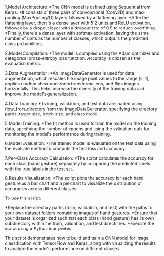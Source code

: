 1.Model Architecture:
    *The CNN model is defined using Sequential from Keras.
    *It consists of three pairs of convolutional (Conv2D) and max-pooling (MaxPooling2D) layers followed by a flattening layer.
    *After the flattening layer, there's a dense layer with 512 units and ReLU activation, followed by a dropout layer with a dropout rate of 0.5 to reduce overfitting.
    *Finally, there's a dense layer with softmax activation, having the same number of units as the number of classes, which outputs the predicted class probabilities.

2.Model Compilation:
    *The model is compiled using the Adam optimizer and categorical cross-entropy loss function. Accuracy is chosen as the evaluation metric.

3.Data Augmentation:
    *An ImageDataGenerator is used for data augmentation, which rescales the image pixel values to the range [0, 1], applies random shear and zoom transformations, and flips images horizontally. This helps increase the diversity of the training data and improve the model's generalization.

4.Data Loading:
    *Training, validation, and test data are loaded using flow_from_directory from the ImageDataGenerator, specifying the directory paths, target size, batch size, and class mode.

5.Model Training:
    *The fit method is used to train the model on the training data, specifying the number of epochs and using the validation data for monitoring the model's performance during training.

6.Model Evaluation:
    *The trained model is evaluated on the test data using the evaluate method to compute the test loss and accuracy.

7.Per-Class Accuracy Calculation:
   *The script calculates the accuracy for each class (hand gesture) separately by comparing the predicted labels with the true labels in the test set.

8.Results Visualization:
   *The script plots the accuracy for each hand gesture as a bar chart and a pie chart to visualize the distribution of accuracies across different classes.

To use this script:

  *Replace the directory paths (train, validation, and test) with the paths to your own dataset folders containing images of hand gestures.
  *Ensure that your dataset is organized such that each class (hand gesture) has its own subdirectory within the train, validation, and test directories.
  *Execute the script using a Python interpreter.

This script demonstrates how to build and train a CNN model for image classification with TensorFlow and Keras, along with visualizing the results to analyze the model's performance on different classes.
